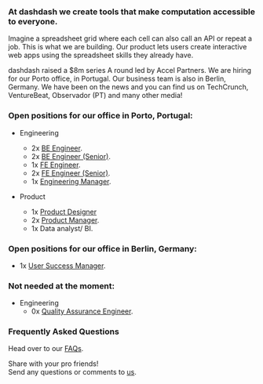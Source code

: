 ### At dashdash we create tools that make computation accessible to everyone.

Imagine a spreadsheet grid where each cell can also call an API or repeat a job. This is what we are building. Our product lets users create interactive web apps using the spreadsheet skills they already have. 

dashdash raised a $8m series A round led by Accel Partners. We are hiring for our Porto office, in Portugal. Our business team is also in Berlin, Germany. We have been on the news and you can find us on TechCrunch, VentureBeat, Observador (PT) and many other media!

### Open positions for our office in Porto, Portugal:
* Engineering
  * 2x [BE Engineer](/job%20descriptions/BE%20engineer.md).
  * 2x [BE Engineer (Senior)](/job%20descriptions/BE%20engineer%20(senior).md).
  * 1x [FE Engineer](/job%20descriptions/FE%20engineer.md).
  * 2x [FE Engineer (Senior)](/job%20descriptions/FE%20engineer%20(senior).md).
  * 1x [Engineering Manager](/job%20descriptions/Engineering%20Manager.md).
  
* Product
  * 1x [Product Designer](/job%20descriptions/Product%20Designer.md)
  * 2x [Product Manager](/job%20descriptions/Product%20Manager.md).
  * 1x Data analyst/ BI. 

### Open positions for our office in Berlin, Germany:
* 1x [User Success Manager](/job%20descriptions/Customer%20Success%20Manager.md).

### Not needed at the moment:
* Engineering
  * 0x [Quality Assurance Engineer](/job%20descriptions/QA%20Engineer.md).

### Frequently Asked Questions
Head over to our [FAQs](/FAQs.md).

Share with your pro friends!  
Send any questions or comments to [us](mailto:join@dashdash.com).
